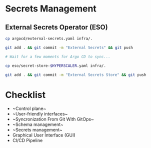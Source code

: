 # Secrets Management


<!-- .slide: data-background-image="../img/products/external-secrets.webp" data-background-size="contain" -->


## External Secrets Operator (ESO)

```bash
cp argocd/external-secrets.yaml infra/.

git add . && git commit -m "External Secrets" && git push

# Wait for a few moments for Argo CD to sync...

cp eso/secret-store-$HYPERSCALER.yaml infra/.

git add . && git commit -m "External Secrets Store" && git push
```


# Checklist

* ~Control plane~
* ~User-friendly interfaces~
* ~Syncronization From Git With GitOps~
* ~Schema management~
* ~Secrets management~
* Graphical User Interface (GUI)
* CI/CD Pipeline
